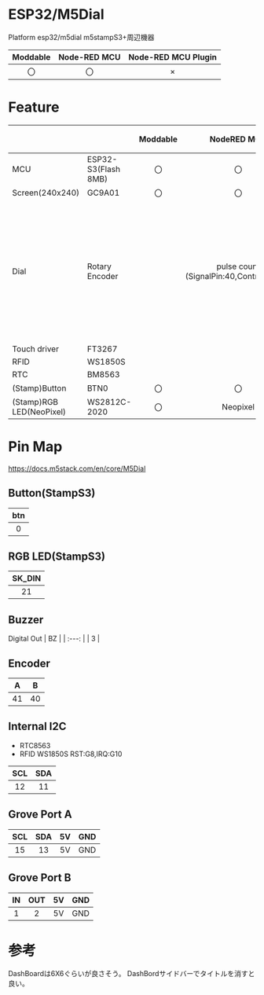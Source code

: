 # ESP32/M5Dial
Platform esp32/m5dial
m5stampS3+周辺機器

|Moddable|Node-RED MCU|Node-RED MCU Plugin|
|:--:|:--:|:--:|
|〇|〇|×|

# Feature
| | | Moddable | NodeRED MCU |備考|
|:--|:--|:--: |:--:|:--|
| MCU | ESP32-S3(Flash 8MB) | 〇 | 〇 | 〇 | 
|Screen(240x240)| GC9A01| 〇 | 〇 | 〇 |
|Dial|Rotary Encoder||pulse count<br/>(SignalPin:40,ControlPin:41)|同時に4ノッチ動くみたい|
|Touch driver|FT3267||||
|RFID|WS1850S||||
|RTC|BM8563||||
|(Stamp)Button|BTN0|〇|〇||
|(Stamp)RGB LED(NeoPixel)|WS2812C-2020|〇|Neopixel||


# Pin Map
https://docs.m5stack.com/en/core/M5Dial

## Button(StampS3)
| btn |
| :---: |
| 0 |

## RGB LED(StampS3)
| SK_DIN |
| :---: |
| 21 |

## Buzzer 
Digital Out
| BZ |
| :---: |
| 3  |

## Encoder 
| A | B |
|:---:|:---:|
| 41 | 40 |

## Internal I2C
- RTC8563
- RFID WS1850S RST:G8,IRQ:G10

| SCL | SDA |
| :-: | :-: |
| 12  | 11  |

## Grove Port A
| SCL | SDA | 5V  | GND |
| :-: | :-: | :-: | :-: |
| 15 | 13 | 5V  | GND |

## Grove Port B
| IN | OUT | 5V  | GND |
| :-: | :-: | :-: | :-: |
| 1  | 2  | 5V  | GND |

# 参考
DashBoardは6X6ぐらいが良さそう。
DashBordサイドバーでタイトルを消すと良い。